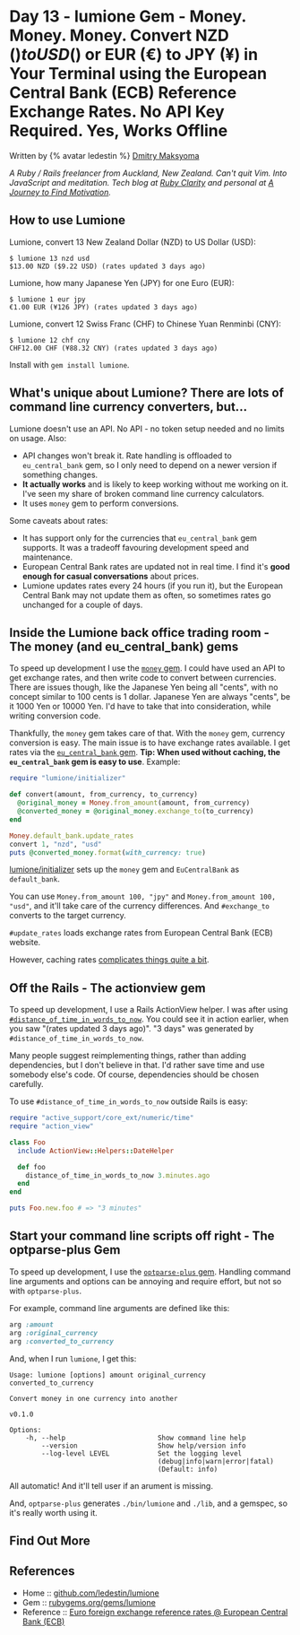 # Day 13 - lumione Gem - Money. Money. Money. Convert NZD ($) to USD ($) or EUR (€) to JPY (¥) in Your Terminal using the European Central Bank (ECB) Reference Exchange Rates. No API Key Required. Yes, Works Offline


Written by {% avatar ledestin %} [Dmitry Maksyoma](https://github.com/ledestin)

_A Ruby / Rails freelancer from Auckland, New Zealand. Can't quit Vim. Into JavaScript and meditation. Tech blog at [Ruby Clarity](https://rubyclarity.com) and personal at [A Journey to Find Motivation](https://curiosity-journey.casa)._



## How to use Lumione


Lumione, convert 13 New Zealand Dollar (NZD) to US Dollar (USD):

```
$ lumione 13 nzd usd
$13.00 NZD ($9.22 USD) (rates updated 3 days ago)
```

Lumione, how many Japanese Yen (JPY) for one Euro (EUR):

```
$ lumione 1 eur jpy
€1.00 EUR (¥126 JPY) (rates updated 3 days ago)
```

Lumione, convert 12 Swiss Franc (CHF) to Chinese Yuan Renminbi (CNY):

```
$ lumione 12 chf cny
CHF12.00 CHF (¥88.32 CNY) (rates updated 3 days ago)
```


Install with `gem install lumione`.



## What's unique about Lumione? There are lots of command line currency converters, but...

Lumione doesn't use an API. No API - no token setup needed and no limits on usage.
Also:
  * API changes won't break it. Rate handling is offloaded to
    `eu_central_bank` gem, so I
    only need to depend on a newer version if something changes.
  * **It actually works** and is likely to keep working without me working on
    it. I've seen my share of broken command line currency calculators.
  * It uses `money` gem to perform conversions.

Some caveats about rates:
  * It has support only for the currencies that `eu_central_bank` gem supports. It
    was a tradeoff favouring development speed and maintenance.
  * European Central Bank rates are updated not in real time. I find it's **good
    enough for casual conversations** about prices.
  * Lumione updates rates every 24 hours (if you run it), but the European Central Bank
    may not update them as often, so sometimes rates go unchanged for a couple
    of days.




## Inside the Lumione back office trading room - The money (and eu_central_bank) gems

To speed up development I use the [`money` gem](https://github.com/RubyMoney/money).
I could have used an API to get exchange rates, and then write code to convert
between currencies. There are issues though, like the Japanese Yen being all
"cents", with no concept similar to 100 cents is 1 dollar. Japanese Yen are
always "cents", be it 1000 Yen or 10000 Yen. I'd have to take that into
consideration, while writing conversion code.

Thankfully, the `money` gem takes care of that. With the `money` gem, currency conversion is easy. The main issue is to have exchange rates available. I get rates via
the [`eu_central_bank` gem](https://github.com/RubyMoney/eu_central_bank). **Tip: When used without caching, the `eu_central_bank` gem is easy to use**. Example:

``` ruby
require "lumione/initializer"

def convert(amount, from_currency, to_currency)
  @original_money = Money.from_amount(amount, from_currency)
  @converted_money = @original_money.exchange_to(to_currency)
end

Money.default_bank.update_rates
convert 1, "nzd", "usd"
puts @converted_money.format(with_currency: true)
```

[lumione/initializer](https://github.com/ledestin/lumione/blob/master/lib/lumione/initializer.rb) sets up the `money` gem and `EuCentralBank` as `default_bank`.

You can use `Money.from_amount 100, "jpy"` and `Money.from_amount 100, "usd"`,
and it'll take care of the currency differences. And `#exchange_to` converts to
the target currency.

`#update_rates` loads exchange rates from European Central Bank (ECB) website.

However, caching rates [complicates things quite a
bit](https://github.com/ledestin/lumione/blob/v0.1.0/lib/lumione/bank.rb#L54).



## Off the Rails - The actionview gem

To speed up development, I use a Rails ActionView helper.
I was after using
[`#distance_of_time_in_words_to_now`](https://apidock.com/rails/ActionView/Helpers/DateHelper/distance_of_time_in_words).
You could see it in action earlier, when you saw "(rates updated 3 days ago)".
"3 days" was generated by `#distance_of_time_in_words_to_now`.

Many people suggest reimplementing things, rather than adding dependencies, but
I don't believe in that. I'd rather save time and use somebody else's code. Of
course, dependencies should be chosen carefully.

To use `#distance_of_time_in_words_to_now` outside Rails is easy:

``` ruby
require "active_support/core_ext/numeric/time"
require "action_view"

class Foo
  include ActionView::Helpers::DateHelper

  def foo
    distance_of_time_in_words_to_now 3.minutes.ago
  end
end

puts Foo.new.foo # => "3 minutes"
```


## Start your command line scripts off right - The optparse-plus Gem

To speed up development, I use the [`optparse-plus` gem](https://github.com/davetron5000/optparse-plus).
Handling command line arguments and options can be annoying and require effort, but not
so with `optparse-plus`.

For example, command line arguments are defined like this:

``` ruby
arg :amount
arg :original_currency
arg :converted_to_currency
```

And, when I run `lumione`, I get this:

```
Usage: lumione [options] amount original_currency converted_to_currency

Convert money in one currency into another

v0.1.0

Options:
    -h, --help                       Show command line help
        --version                    Show help/version info
        --log-level LEVEL            Set the logging level
                                     (debug|info|warn|error|fatal)
                                     (Default: info)
```

All automatic! And it'll tell user if an arument is missing.

And, `optparse-plus` generates
`./bin/lumione` and `./lib`,
and a gemspec, so it's really worth using it.



## Find Out More

## References

* Home :: [github.com/ledestin/lumione](https://github.com/ledestin/lumione)
* Gem  :: [rubygems.org/gems/lumione](https://rubygems.org/gems/lumione)
* Reference :: [Euro foreign exchange reference rates @ European Central Bank (ECB)](https://www.ecb.europa.eu/stats/policy_and_exchange_rates/euro_reference_exchange_rates/html/index.en.html)
